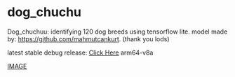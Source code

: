 # dog_chuchu

Dog_chuchuu: identifying 120 dog breeds using tensorflow lite.
model made by: https://github.com/mahmutcankurt. (thank you lods)

latest stable debug release: [Click Here](https://www.mediafire.com/file/1yz41gml7eun3s1/app-debug.apk/file) arm64-v8a

[IMAGE](https://ibb.co/RGzgY8qQ)
